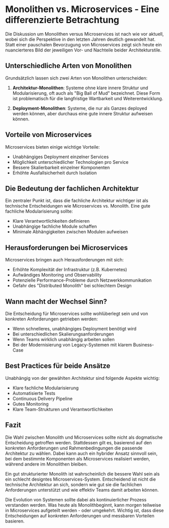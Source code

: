 # Monolithen vs. Microservices - Eine differenzierte Betrachtung

Die Diskussion um Monolithen versus Microservices ist nach wie vor aktuell, wobei sich die Perspektive in den letzten Jahren deutlich gewandelt hat. Statt einer pauschalen Bevorzugung von Microservices zeigt sich heute ein nuancierteres Bild der jeweiligen Vor- und Nachteile beider Architekturstile.

## Unterschiedliche Arten von Monolithen

Grundsätzlich lassen sich zwei Arten von Monolithen unterscheiden:

1. **Architektur-Monolithen**: Systeme ohne klare innere Struktur und Modularisierung, oft auch als "Big Ball of Mud" bezeichnet. Diese Form ist problematisch für die langfristige Wartbarkeit und Weiterentwicklung.

2. **Deployment-Monolithen**: Systeme, die nur als Ganzes deployed werden können, aber durchaus eine gute innere Struktur aufweisen können.

## Vorteile von Microservices

Microservices bieten einige wichtige Vorteile:

- Unabhängiges Deployment einzelner Services
- Möglichkeit unterschiedlicher Technologien pro Service
- Bessere Skalierbarkeit einzelner Komponenten
- Erhöhte Ausfallsicherheit durch Isolation

## Die Bedeutung der fachlichen Architektur

Ein zentraler Punkt ist, dass die fachliche Architektur wichtiger ist als technische Entscheidungen wie Microservices vs. Monolith. Eine gute fachliche Modularisierung sollte:

- Klare Verantwortlichkeiten definieren
- Unabhängige fachliche Module schaffen
- Minimale Abhängigkeiten zwischen Modulen aufweisen

## Herausforderungen bei Microservices

Microservices bringen auch Herausforderungen mit sich:

- Erhöhte Komplexität der Infrastruktur (z.B. Kubernetes)
- Aufwändiges Monitoring und Observability
- Potenzielle Performance-Probleme durch Netzwerkkommunikation
- Gefahr des "Distributed Monolith" bei schlechtem Design

## Wann macht der Wechsel Sinn?

Die Entscheidung für Microservices sollte wohlüberlegt sein und von konkreten Anforderungen getrieben werden:

- Wenn schnelleres, unabhängiges Deployment benötigt wird
- Bei unterschiedlichen Skalierungsanforderungen
- Wenn Teams wirklich unabhängig arbeiten sollen
- Bei der Modernisierung von Legacy-Systemen mit klarem Business-Case

## Best Practices für beide Ansätze

Unabhängig von der gewählten Architektur sind folgende Aspekte wichtig:

- Klare fachliche Modularisierung
- Automatisierte Tests
- Continuous Delivery Pipeline
- Gutes Monitoring
- Klare Team-Strukturen und Verantwortlichkeiten

## Fazit

Die Wahl zwischen Monolith und Microservices sollte nicht als dogmatische Entscheidung getroffen werden. Stattdessen gilt es, basierend auf den konkreten Anforderungen und Rahmenbedingungen die passende Architektur zu wählen. Dabei kann auch ein hybrider Ansatz sinnvoll sein, bei dem bestimmte Komponenten als Microservices realisiert werden, während andere im Monolithen bleiben.

Ein gut strukturierter Monolith ist wahrscheinlich die bessere Wahl sein als ein schlecht designtes Microservices-System. Entscheidend ist nicht die technische Architektur an sich, sondern wie gut sie die fachlichen Anforderungen unterstützt und wie effektiv Teams damit arbeiten können.

Die Evolution von Systemen sollte dabei als kontinuierlicher Prozess verstanden werden. Was heute als Monolithbeginnt, kann morgen teilweise in Microservices aufgeteilt werden - oder umgekehrt. Wichtig ist, dass diese Entscheidungen auf konkreten Anforderungen und messbaren Vorteilen basieren.

